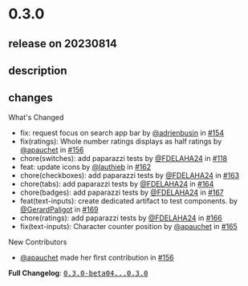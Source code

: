 # 0.3.0

## release on 20230814
## description
## changes
What's Changed

* fix: request focus on search app bar by <a class="user-mention notranslate" data-hovercard-type="user" data-hovercard-url="/users/adrienbusin/hovercard" data-octo-click="hovercard-link-click" data-octo-dimensions="link_type:self" href="https://github.com/adrienbusin">@adrienbusin</a> in <a class="issue-link js-issue-link" data-error-text="Failed to load title" data-id="1747873571" data-permission-text="Title is private" data-url="https://github.com/Decathlon/vitamin-compose/issues/154" data-hovercard-type="pull_request" data-hovercard-url="/Decathlon/vitamin-compose/pull/154/hovercard" href="https://github.com/Decathlon/vitamin-compose/pull/154">#154</a>
* fix(ratings): Whole number ratings displays as half ratings by <a class="user-mention notranslate" data-hovercard-type="user" data-hovercard-url="/users/apauchet/hovercard" data-octo-click="hovercard-link-click" data-octo-dimensions="link_type:self" href="https://github.com/apauchet">@apauchet</a> in <a class="issue-link js-issue-link" data-error-text="Failed to load title" data-id="1760687468" data-permission-text="Title is private" data-url="https://github.com/Decathlon/vitamin-compose/issues/156" data-hovercard-type="pull_request" data-hovercard-url="/Decathlon/vitamin-compose/pull/156/hovercard" href="https://github.com/Decathlon/vitamin-compose/pull/156">#156</a>
* chore(switches): add paparazzi tests by <a class="user-mention notranslate" data-hovercard-type="user" data-hovercard-url="/users/FDELAHA24/hovercard" data-octo-click="hovercard-link-click" data-octo-dimensions="link_type:self" href="https://github.com/FDELAHA24">@FDELAHA24</a> in <a class="issue-link js-issue-link" data-error-text="Failed to load title" data-id="1608876021" data-permission-text="Title is private" data-url="https://github.com/Decathlon/vitamin-compose/issues/118" data-hovercard-type="pull_request" data-hovercard-url="/Decathlon/vitamin-compose/pull/118/hovercard" href="https://github.com/Decathlon/vitamin-compose/pull/118">#118</a>
* feat: update icons by <a class="user-mention notranslate" data-hovercard-type="user" data-hovercard-url="/users/lauthieb/hovercard" data-octo-click="hovercard-link-click" data-octo-dimensions="link_type:self" href="https://github.com/lauthieb">@lauthieb</a> in <a class="issue-link js-issue-link" data-error-text="Failed to load title" data-id="1788012242" data-permission-text="Title is private" data-url="https://github.com/Decathlon/vitamin-compose/issues/162" data-hovercard-type="pull_request" data-hovercard-url="/Decathlon/vitamin-compose/pull/162/hovercard" href="https://github.com/Decathlon/vitamin-compose/pull/162">#162</a>
* chore(checkboxes): add paparazzi tests by <a class="user-mention notranslate" data-hovercard-type="user" data-hovercard-url="/users/FDELAHA24/hovercard" data-octo-click="hovercard-link-click" data-octo-dimensions="link_type:self" href="https://github.com/FDELAHA24">@FDELAHA24</a> in <a class="issue-link js-issue-link" data-error-text="Failed to load title" data-id="1793711308" data-permission-text="Title is private" data-url="https://github.com/Decathlon/vitamin-compose/issues/163" data-hovercard-type="pull_request" data-hovercard-url="/Decathlon/vitamin-compose/pull/163/hovercard" href="https://github.com/Decathlon/vitamin-compose/pull/163">#163</a>
* chore(tabs): add paparazzi tests by <a class="user-mention notranslate" data-hovercard-type="user" data-hovercard-url="/users/FDELAHA24/hovercard" data-octo-click="hovercard-link-click" data-octo-dimensions="link_type:self" href="https://github.com/FDELAHA24">@FDELAHA24</a> in <a class="issue-link js-issue-link" data-error-text="Failed to load title" data-id="1793789080" data-permission-text="Title is private" data-url="https://github.com/Decathlon/vitamin-compose/issues/164" data-hovercard-type="pull_request" data-hovercard-url="/Decathlon/vitamin-compose/pull/164/hovercard" href="https://github.com/Decathlon/vitamin-compose/pull/164">#164</a>
* chore(badges): add paparazzi tests by <a class="user-mention notranslate" data-hovercard-type="user" data-hovercard-url="/users/FDELAHA24/hovercard" data-octo-click="hovercard-link-click" data-octo-dimensions="link_type:self" href="https://github.com/FDELAHA24">@FDELAHA24</a> in <a class="issue-link js-issue-link" data-error-text="Failed to load title" data-id="1815978575" data-permission-text="Title is private" data-url="https://github.com/Decathlon/vitamin-compose/issues/167" data-hovercard-type="pull_request" data-hovercard-url="/Decathlon/vitamin-compose/pull/167/hovercard" href="https://github.com/Decathlon/vitamin-compose/pull/167">#167</a>
* feat(text-inputs): create dedicated artifact to test components. by <a class="user-mention notranslate" data-hovercard-type="user" data-hovercard-url="/users/GerardPaligot/hovercard" data-octo-click="hovercard-link-click" data-octo-dimensions="link_type:self" href="https://github.com/GerardPaligot">@GerardPaligot</a> in <a class="issue-link js-issue-link" data-error-text="Failed to load title" data-id="1826137436" data-permission-text="Title is private" data-url="https://github.com/Decathlon/vitamin-compose/issues/169" data-hovercard-type="pull_request" data-hovercard-url="/Decathlon/vitamin-compose/pull/169/hovercard" href="https://github.com/Decathlon/vitamin-compose/pull/169">#169</a>
* chore(ratings): add paparazzi tests by <a class="user-mention notranslate" data-hovercard-type="user" data-hovercard-url="/users/FDELAHA24/hovercard" data-octo-click="hovercard-link-click" data-octo-dimensions="link_type:self" href="https://github.com/FDELAHA24">@FDELAHA24</a> in <a class="issue-link js-issue-link" data-error-text="Failed to load title" data-id="1815872994" data-permission-text="Title is private" data-url="https://github.com/Decathlon/vitamin-compose/issues/166" data-hovercard-type="pull_request" data-hovercard-url="/Decathlon/vitamin-compose/pull/166/hovercard" href="https://github.com/Decathlon/vitamin-compose/pull/166">#166</a>
* fix(text-inputs): Character counter position by <a class="user-mention notranslate" data-hovercard-type="user" data-hovercard-url="/users/apauchet/hovercard" data-octo-click="hovercard-link-click" data-octo-dimensions="link_type:self" href="https://github.com/apauchet">@apauchet</a> in <a class="issue-link js-issue-link" data-error-text="Failed to load title" data-id="1815794249" data-permission-text="Title is private" data-url="https://github.com/Decathlon/vitamin-compose/issues/165" data-hovercard-type="pull_request" data-hovercard-url="/Decathlon/vitamin-compose/pull/165/hovercard" href="https://github.com/Decathlon/vitamin-compose/pull/165">#165</a>

New Contributors

* <a class="user-mention notranslate" data-hovercard-type="user" data-hovercard-url="/users/apauchet/hovercard" data-octo-click="hovercard-link-click" data-octo-dimensions="link_type:self" href="https://github.com/apauchet">@apauchet</a> made her first contribution in <a class="issue-link js-issue-link" data-error-text="Failed to load title" data-id="1760687468" data-permission-text="Title is private" data-url="https://github.com/Decathlon/vitamin-compose/issues/156" data-hovercard-type="pull_request" data-hovercard-url="/Decathlon/vitamin-compose/pull/156/hovercard" href="https://github.com/Decathlon/vitamin-compose/pull/156">#156</a>

<strong>Full Changelog</strong>: <a class="commit-link" href="https://github.com/Decathlon/vitamin-compose/compare/0.3.0-beta04...0.3.0"><tt>0.3.0-beta04...0.3.0</tt></a>


